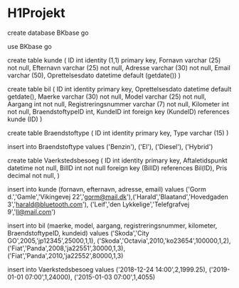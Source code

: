 # H1Projekt

create database BKbase 
go

use BKbase
go

create table kunde ( ID int identity (1,1) primary key, Fornavn varchar (25) not null, Efternavn varchar (25) not null, Adresse varchar (30) not null, Email varchar (50), Oprettelsesdato datetime default (getdate()) )

create table bil ( ID int identity primary key, Oprettelsesdato datetime default getdate(), Maerke varchar (30) not null, Model varchar (25) not null, Aargang int not null, Registreringsnummer varchar (7) not null, Kilometer int not null, BraendstoftypeID int, KundeID int foreign key (KundeID) references kunde (ID) )

create table Braendstoftype ( ID int identity primary key, Type varchar (15) )

insert into Braendstoftype values ('Benzin'), ('El'), ('Diesel'), ('Hybrid')

create table Vaerkstedsbesoeg ( ID int identity primary key, Aftaletidspunkt datetime not null, BilID int not null foreign key (BilID) references Bil(ID), Pris decimal not null, )

insert into kunde (fornavn, efternavn, adresse, email) values ('Gorm d.','Gamle','Vikingevej 22','gorm@mail.dk'),('Harald','Blaatand','Hovedgaden 3','harald@bluetooth.com'), ('Leif','den Lykkelige','Telefgrafvej 9','ll@mail.com')

insert into bil (maerke, model, aargang, registreringsnummer, kilometer, BraendstoftypeID, kundeid) values ('Skoda','City GO',2005,'jp12345',25000,1,1), ('Skoda','Octavia',2010,'ko23654',100000,1,2), ('Fiat','Panda',2008,'ja22551',30000,1,3), ('Fiat','Panda',2010,'ja22552',80000,1,3)

insert into Vaerkstedsbesoeg values ('2018-12-24 14:00',2,1999.25), ('2019-01-01 07:00',1,24000), ('2015-01-03 07:00',1,4055)
